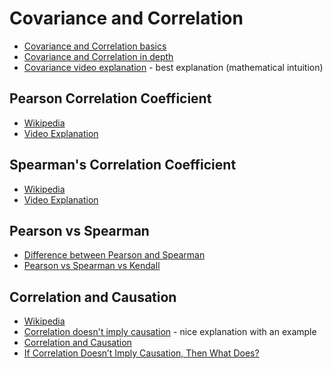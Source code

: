 # Covariance and Correlation

- [Covariance and Correlation basics](https://towardsdatascience.com/getting-the-basics-of-correlation-covariance-c8fc110b90b4)
- [Covariance and Correlation in depth](https://towardsdatascience.com/let-us-understand-the-correlation-matrix-and-covariance-matrix-d42e6b643c22)
- [Covariance video explanation](https://www.youtube.com/watch?v=mlxwAPTjiCA) - best explanation (mathematical intuition)

## Pearson Correlation Coefficient
- [Wikipedia](https://en.wikipedia.org/wiki/Pearson_correlation_coefficient)
- [Video Explanation](https://www.youtube.com/watch?v=6fUYt1alA1U)

## Spearman's Correlation Coefficient
- [Wikipedia](https://en.wikipedia.org/wiki/Spearman%27s_rank_correlation_coefficient)
- [Video Explanation](https://www.youtube.com/watch?v=CIQ3u7CvOEU)

## Pearson vs Spearman
- [Difference between Pearson and Spearman](https://towardsdatascience.com/clearly-explained-pearson-v-s-spearman-correlation-coefficient-ada2f473b8)
- [Pearson vs Spearman vs Kendall](https://datascience.stackexchange.com/questions/64260/pearson-vs-spearman-vs-kendall)


## Correlation and Causation
- [Wikipedia](https://en.wikipedia.org/wiki/Correlation_does_not_imply_causation)
- [Correlation doesn't imply causation](https://towardsdatascience.com/why-correlation-does-not-imply-causation-5b99790df07e) - nice explanation with an example
- [Correlation and Causation](https://medium.com/analytics-vidhya/correlation-causation-977f71bb1e36)
- [If Correlation Doesn’t Imply Causation, Then What Does?](https://medium.com/causal-data-science/if-correlation-doesnt-imply-causation-then-what-does-c74f20d26438)